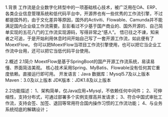 1.背景
    工作流是企业数字化转型中的一项基础核心技术，被广泛用在OA、ERP、各类企业信息管理系统和低代码平台中，开源界也有一些优秀的工作流引擎，不过都是国外的，由于文化差异等原因，国外的Activiti、Flowable、Camunda并不能满足国内企业级工作流需要。彭彭看过不少基于国产商业的、国外开源的、自己简单实现的五花八门的工作流实现源码，写得非常之“感人”。 悟已往之不谏，知来者之可追，于是开始利用休息时间开始自己写了一套开源工作流，如此便有了MoextFlow。
    你可以把MoextFlow当项目工作流引擎使用，也可以把它当企业工作流中台用，还可以把它当低代码平台使用。

2.概述
2.1简介
MoextFlow是基于SpringBoot的国产开源工作流系统，易读易懂、界面简洁美观。 核心技术采用Spring、MyBatis、Flowable没有任何其它重度依赖。直接运行即可用。
开发语言：Java
数据库：Mysql5.7及以上版本
Maven：3.0及以上版本
JDK版本：JDK1.8及以上版本

2.2功能描述：
1、架构简单，仅Java应用+Mysql，不依赖任何中间件；
2、可伸缩性，支持分布式，可通过部署多个实例支撑高并发请求；
3、符合中国式审批工作流，支持会签、加签、退回等常用符合国内操作习惯的工作流功能；
4、与业务系统彻底的解耦设计；
